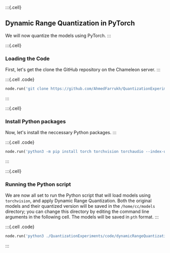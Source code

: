 :::{.cell}
## Dynamic Range Quantization in PyTorch
We will now quantize the models using PyTorch. 
:::

:::{.cell}
### Loading the Code
First, let's get the clone the GitHub repository on the Chameleon server.
:::

:::{.cell .code}
```python
node.run('git clone https://github.com/AhmedFarrukh/QuantizationExperiments.git')
```
:::

:::{.cell}
### Install Python packages
Now, let's install the neccessary Python packages.
:::

:::{.cell .code}
```python
node.run('python3 -m pip install torch torchvision torchaudio --index-url https://download.pytorch.org/whl/cpu')
```
:::

:::{.cell}
### Running the Python script 
We are now all set to run the Python script that will load models using `torchvision`, and apply Dynamic Range Quantization. Both the original models and their quantized version will be saved in the `/home/cc/models` directory; you can change this directory by editing the command line arguments in the following cell. The models will be saved in `pth` format.
:::

:::{.cell .code}
```python
node.run('python3 ./QuantizationExperiments/code/dynamicRangeQuantization_pytorch.py --dir=/home/cc/models')
```
:::
